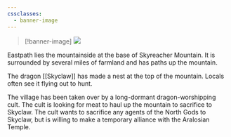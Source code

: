 ```yaml
---
cssclasses:
  - banner-image
---
```

> [!banner-image] <img src="https://basiclandart.com/wp-content/uploads/2020/09/jmp-62-mountain-dero.jpg">

Eastpath lies the mountainside at the base of Skyreacher Mountain. It is surrounded by several miles of farmland and has paths up the mountain.

The dragon [[Skyclaw]] has made a nest at the top of the mountain. Locals often see it flying out to hunt.

The village has been taken over by a long-dormant dragon-worshipping cult. The cult is looking for meat to haul up the mountain to sacrifice to Skyclaw. The cult wants to sacrifice any agents of the North Gods to Skyclaw, but is willing to make a temporary alliance with the Aralosian Temple.